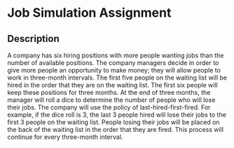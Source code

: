 # Job Simulation Assignment

## Description
A company has six hiring positions with more people wanting jobs than the number of available positions.  The company managers decide in order to give more people an opportunity to make money; they will allow people to work in three-month intervals. The first five people on the waiting list will be hired in the order that they are on the waiting list.  The first six people will keep these positions for three months.  At the end of three months, the manager will roll a dice to determine the number of people who will lose their jobs. The company will use the policy of last-hired-first-fired.  For example, if the dice roll is 3, the last 3 people hired will lose their jobs to the first 3 people on the waiting list. People losing their jobs will be placed on the back of the waiting list in the order that they are fired. This process will continue for every three-month interval.
